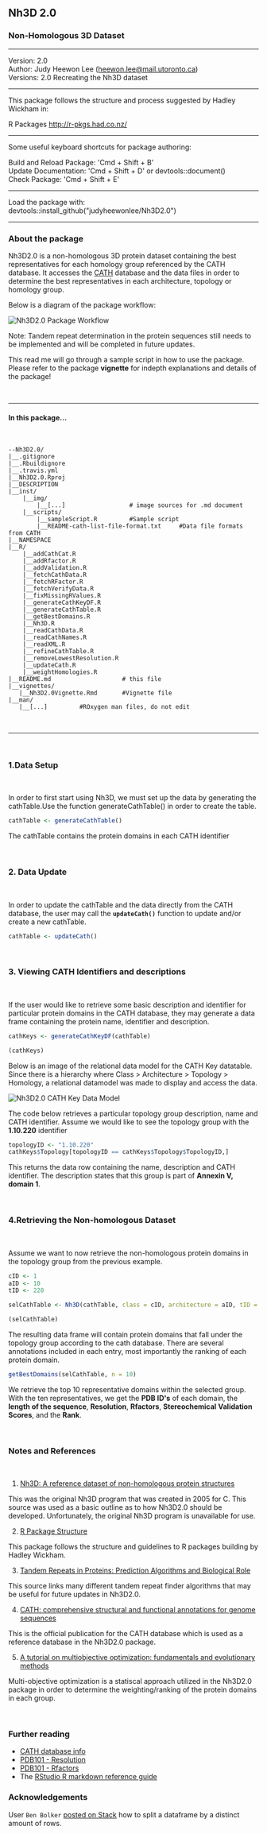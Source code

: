 ## Nh3D 2.0

###  Non-Homologous 3D Dataset

-----------------------------------------------

Version: 2.0  
Author: Judy Heewon Lee (heewon.lee@mail.utoronto.ca)  
Versions: 2.0 Recreating the Nh3D dataset

----------------------------------------------
This package follows the structure and process 
suggested by Hadley Wickham in:


  R Packages
  http://r-pkgs.had.co.nz/

-----------------------------------------------

Some useful keyboard shortcuts for package authoring:

Build and Reload Package:  'Cmd + Shift + B'  
Update Documentation:      'Cmd + Shift + D' or devtools::document()  
Check Package:             'Cmd + Shift + E'  

-----------------------------------------------

Load the package with:  
   devtools::install_github("judyheewonlee/Nh3D2.0")
   
-----------------------------------------------

### About the package

Nh3D2.0 is a non-homologous 3D protein dataset containing the best 
representatives for each homology group referenced by the CATH database.
It accesses the [CATH](http://www.cathdb.info/) database and the data
files in order to determine the best representatives in each architecture, 
topology or homology group. 

Below is a diagram of the package workflow:

![](./inst/img/Nh3D2.0Workflow.jpg?sanitize=true "Nh3D2.0 Package Workflow")


Note: Tandem repeat determination in the protein sequences still needs to 
be implemented and will be completed in future updates.

This read me will go through a sample script in how to use the package.
Please refer to the package **vignette** for indepth explanations and details 
of the package!

&nbsp;

----

#### In this package...
&nbsp;

```text
--Nh3D2.0/
|__.gitignore
|__.Rbuildignore
|__.travis.yml
|__Nh3D2.0.Rproj
|__DESCRIPTION
|__inst/
    |__img/
        |__[...]                  # image sources for .md document
    |__scripts/
        |__sampleScript.R         #Sample script
        |__README-cath-list-file-format.txt     #Data file formats from CATH
|__NAMESPACE
|__R/
    |__addCathCat.R
    |__addRfactor.R
    |__addValidation.R
    |__fetchCathData.R
    |__fetchRFactor.R
    |__fetchVerifyData.R
    |__fixMissingRValues.R
    |__generateCathKeyDF.R
    |__generateCathTable.R
    |__getBestDomains.R
    |__Nh3D.R
    |__readCathData.R
    |__readCathNames.R
    |__readXML.R
    |__refineCathTable.R
    |__removeLowestResolution.R
    |__updateCath.R
    |__weightHomologies.R
|__README.md                    # this file
|__vignettes/
   |__Nh3D2.0Vignette.Rmd       #Vignette file
|__man/
   |__[...]         #ROxygen man files, do not edit

```

&nbsp;

----

&nbsp;

### 1.Data Setup

&nbsp;

In order to first start using Nh3D, we must set up the data by 
generating the cathTable.Use the function generateCathTable() in order to 
create the table.

```R
cathTable <- generateCathTable()

```

The cathTable contains the protein domains in each CATH identifier

&nbsp;

### 2. Data Update

&nbsp;

In order to update the cathTable and the data directly from the CATH database, 
the user may call the **`updateCath()`** function to update and/or 
create a new cathTable.

```R
cathTable <- updateCath()
```

&nbsp;

### 3. Viewing CATH Identifiers and descriptions

&nbsp;

If the user would like to retrieve some basic description and 
identifier for particular protein domains in the CATH database, they may 
generate a data frame containing the protein name, identifier 
and description.

```R
cathKeys <- generateCathKeyDF(cathTable)

(cathKeys)
```

Below is an image of the relational data model for the CATH Key datatable.
Since there is a hierarchy where Class > Architecture > Topology > Homology,
a relational datamodel was made to display and access the data.

![](./inst/img/Nh3D2.0KeyModel.jpg?sanitize=true "Nh3D2.0 CATH Key Data Model")

The code below retrieves a particular topology group
description, name and CATH identifier. 
Assume we would like to see the topology group with the 
**1.10.220** identifier

```R
topologyID <- "1.10.220"
cathKeys$Topology[topologyID == cathKeys$Topology$TopologyID,]
```

This returns the data row containing the name, description and 
CATH identifier. The description states that this group 
is part of **Annexin V, domain 1**.

&nbsp;

### 4.Retrieving the Non-homologous Dataset

&nbsp;

Assume we want to now retrieve the non-homologous protein
domains in the topology group from the previous example.

```R
cID <- 1
aID <- 10
tID <- 220

selCathTable <- Nh3D(cathTable, class = cID, architecture = aID, tID = 220)

(selCathTable)
```

The resulting data frame will contain protein domains that fall under the 
topology group according to the cath database. There are several 
annotations included in each entry, most importantly the ranking of
each protein domain. 

```R
getBestDomains(selCathTable, n = 10)
```

We retrieve the top 10 representative domains within the selected group.
With the ten representatives, we get the **PDB ID's** of each domain, 
the **length of the sequence**, **Resolution**, **Rfactors**, **Stereochemical**
**Validation Scores**, and the **Rank**.

&nbsp;

### Notes and References

&nbsp;

1. [Nh3D: A reference dataset of non-homologous protein structures](https://www.ncbi.nlm.nih.gov/pmc/articles/PMC1182382/)

This was the original Nh3D program that was created in 2005 for C.
This source was used as a basic outline as to how Nh3D2.0 should be developed.
Unfortunately, the original Nh3D program is unavailable for use.

2. [R Package Structure](http://r-pkgs.had.co.nz/)

This package follows the structure and guidelines to R packages building
by Hadley Wickham.

3. [Tandem Repeats in Proteins: Prediction Algorithms and Biological Role](https://www.ncbi.nlm.nih.gov/pmc/articles/PMC4585158/)

This source links many different tandem repeat finder algorithms that
may be useful for future updates in Nh3D2.0. 

4. [CATH: comprehensive structural and functional annotations for genome sequences](https://www.ncbi.nlm.nih.gov/pmc/articles/PMC4384018/)

This is the official publication for the CATH database which is used as a reference
database in the Nh3D2.0 package.

5. [A tutorial on multiobjective optimization: fundamentals and evolutionary methods](https://www.ncbi.nlm.nih.gov/pmc/articles/PMC6105305/)

Multi-objective optimization is a statiscal approach utilized in the Nh3D2.0 package
in order to determine the weighting/ranking of the protein domains in each group.

&nbsp;

### Further reading

- [CATH database info](http://www.cathdb.info/wiki)
- [PDB101 - Resolution](https://pdb101.rcsb.org/learn/guide-to-understanding-pdb-data/resolution)
- [PDB101 - Rfactors](https://pdb101.rcsb.org/learn/guide-to-understanding-pdb-data/r-value-and-r-free)
- The [RStudio R markdown reference guide](https://www.rstudio.com/wp-content/uploads/2015/03/rmarkdown-reference.pdf)


### Acknowledgements

User `Ben Bolker` [posted on Stack](https://stackoverflow.com/questions/7060272/split-up-a-dataframe-by-number-of-rows) how to  split a dataframe by a distinct amount of rows.

&nbsp;

<!-- [END] -->



